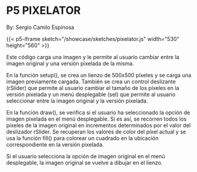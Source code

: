 # P5 PIXELATOR

By: Sergio Camilo Espinosa

{{< p5-iframe sketch="/showcase/sketches/pixelator.js" width="530" height="560" >}}

Este código carga una imagen y le permite al usuario cambiar entre la imagen original y una versión pixelada de la misma.

En la función setup(), se crea un lienzo de 500x500 píxeles y se carga una imagen previamente cargada. También se crea un control deslizante (rSlider) que permite al usuario cambiar el tamaño de los píxeles en la versión pixelada y un menú desplegable (sel) que permite al usuario seleccionar entre la imagen original y la versión pixelada.

En la función draw(), se verifica si el usuario ha seleccionado la opción de imagen pixelada en el menú desplegable. Si es así, se recorren todos los píxeles de la imagen original en incrementos determinados por el valor del deslizador rSlider. Se recuperan los valores de color del píxel actual y se usa la función fill() para colorear un cuadrado en la ubicación correspondiente en la versión pixelada.

Si el usuario selecciona la opción de imagen original en el menú desplegable, la imagen original se vuelve a dibujar en el lienzo.




